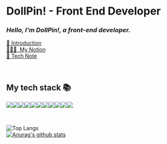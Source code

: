  

<h1>DollPin! - Front End Developer</h1>
<h3>
 <em>
  Hello, I'm DollPin!, a front-end developer.
 </em>
</h3>

[👋 Introduction](https://complex-somersault-3fd.notion.site/63d3e1c894484a8cb5c86e7c9cdd04fe)<br/>
[👨🏻‍💻 &nbsp;My Notion](https://complex-somersault-3fd.notion.site/Ji-Woong-Notion-3e5a27a2634d4e839ac188f4070bfc9e)<br/>
[📒 Tech Note](https://complex-somersault-3fd.notion.site/My-Tech-Blog-Note-ee1eb089b08e415d96b04c3137f3be57)
 
<br />

<h2> My tech stack 📚 </h2>
<div style="display:flex;flex-wrap:wrap">
 <img src="https://img.shields.io/badge/html5-E34F26?&logo=html5&logoColor=white"> 
 <img src="https://img.shields.io/badge/css-1572B6?&logo=css3&logoColor=white"> 
 <img src="https://img.shields.io/badge/javascript-F7DF1E?&logo=javascript&logoColor=white">
 <img src="https://img.shields.io/badge/typescript-3178c6?&logo=typescript&logoColor=white"> 
 <img src="https://img.shields.io/badge/react-61DAFB?&logo=react&logoColor=white"> 
 <img src="https://img.shields.io/badge/next-black?&logo=Next.js&logoColor=white"> 
 <img src="https://img.shields.io/badge/jquery-0769AD?&logo=jquery&logoColor=white">
 <img src="https://img.shields.io/badge/firebase-FFCA28?&logo=firebase&logoColor=white">
 <img src="https://img.shields.io/badge/graphql-E30098?&logo=graphql&logoColor=white">
 <img src="https://img.shields.io/badge/Apollo Client-3E22BA?&logo=Apollo GraphQL&logoColor=white">
 <img src="https://img.shields.io/badge/Emotion Style Component-E30098?&logo=Emotion&logoColor=white">
</div>

&nbsp;

![Top Langs](https://github-readme-stats.vercel.app/api/top-langs/?username=godboy4256&layout=compact&show_icons=true)
<br/>
[![Anurag's github stats](https://github-readme-stats.vercel.app/api?username=godboy4256&show_icons=true)](https://github.com/anuraghazra/github-readme-stats)
